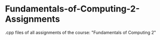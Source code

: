 # Fundamentals-of-Computing-2-Assignments
.cpp files of all assignments of the course: "Fundamentals of Computing 2"
